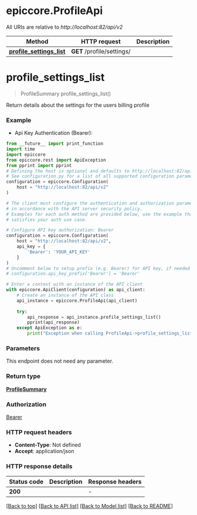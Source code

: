 # epiccore.ProfileApi

All URIs are relative to *http://localhost:82/api/v2*

Method | HTTP request | Description
------------- | ------------- | -------------
[**profile_settings_list**](ProfileApi.md#profile_settings_list) | **GET** /profile/settings/ | 


# **profile_settings_list**
> ProfileSummary profile_settings_list()



Return details about the settings for the users billing profile

### Example

* Api Key Authentication (Bearer):
```python
from __future__ import print_function
import time
import epiccore
from epiccore.rest import ApiException
from pprint import pprint
# Defining the host is optional and defaults to http://localhost:82/api/v2
# See configuration.py for a list of all supported configuration parameters.
configuration = epiccore.Configuration(
    host = "http://localhost:82/api/v2"
)

# The client must configure the authentication and authorization parameters
# in accordance with the API server security policy.
# Examples for each auth method are provided below, use the example that
# satisfies your auth use case.

# Configure API key authorization: Bearer
configuration = epiccore.Configuration(
    host = "http://localhost:82/api/v2",
    api_key = {
        'Bearer': 'YOUR_API_KEY'
    }
)
# Uncomment below to setup prefix (e.g. Bearer) for API key, if needed
# configuration.api_key_prefix['Bearer'] = 'Bearer'

# Enter a context with an instance of the API client
with epiccore.ApiClient(configuration) as api_client:
    # Create an instance of the API class
    api_instance = epiccore.ProfileApi(api_client)
    
    try:
        api_response = api_instance.profile_settings_list()
        pprint(api_response)
    except ApiException as e:
        print("Exception when calling ProfileApi->profile_settings_list: %s\n" % e)
```

### Parameters
This endpoint does not need any parameter.

### Return type

[**ProfileSummary**](ProfileSummary.md)

### Authorization

[Bearer](../README.md#Bearer)

### HTTP request headers

 - **Content-Type**: Not defined
 - **Accept**: application/json

### HTTP response details
| Status code | Description | Response headers |
|-------------|-------------|------------------|
**200** |  |  -  |

[[Back to top]](#) [[Back to API list]](../README.md#documentation-for-api-endpoints) [[Back to Model list]](../README.md#documentation-for-models) [[Back to README]](../README.md)


